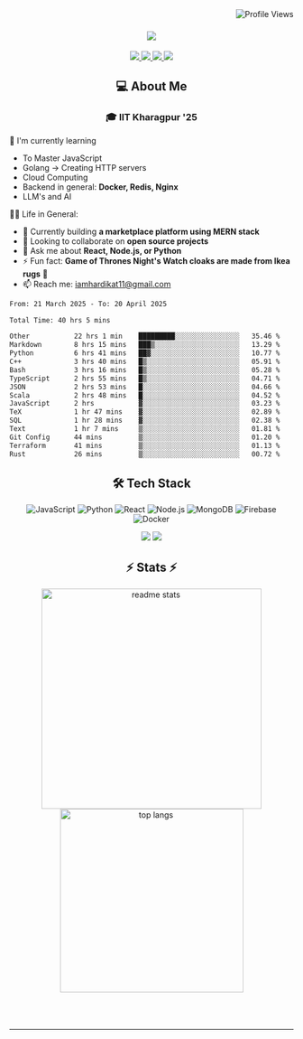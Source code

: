 <img align="right" src="https://komarev.com/ghpvc/?username=hs094&color=blue" alt="Profile Views" />

<h1 align="center">
  <img src="https://readme-typing-svg.herokuapp.com?font=Righteous&size=35&duration=4000&color=2AA889&center=true&vCenter=true&width=500&lines=Hi+There!+👋;I'm+Hardik+Soni+💻;" />
</h1>
<div align="center"> 
  <a href="mailto:iamhardikat11@gmail.com">
    <img src="https://img.shields.io/badge/Gmail-333333?style=for-the-badge&logo=gmail&logoColor=red" />
  </a>
  <a href="https://www.linkedin.com/in/hardik-soni-498271141/" target="_blank">
    <img src="https://img.shields.io/badge/LinkedIn-0077B5?style=for-the-badge&logo=linkedin&logoColor=white" target="_blank" />
  </a>
  <a href="https://hs094-portfolio.netlify.app/" target="_blank">
     <img src="https://img.shields.io/badge/Portfolio-FF5722?style=for-the-badge&logo=todoist&logoColor=white" target="_blank" /> 
  </a>
  <a href="https://www.instagram.com/hardik.s.094/" target="_blank"> 
    <img src="https://img.shields.io/badge/Instagram-E4405F?style=for-the-badge&logo=instagram&logoColor=white)" target="_blank" />
  </a>
</div>

<h2 align="center"> 💻 About Me</h2>
<h3 align="center">🎓 IIT Kharagpur '25</h3>

🌱 I'm currently learning
- To Master JavaScript
- Golang -> Creating HTTP servers
- Cloud Computing
- Backend in general: **Docker, Redis, Nginx**
- LLM's and AI

👍🏻 Life in General:
- 🔭 Currently building **a marketplace platform using MERN stack**
- 👯 Looking to collaborate on **open source projects**
- 💬 Ask me about **React, Node.js, or Python**
- ⚡ Fun fact: **Game of Thrones Night's Watch cloaks are made from Ikea rugs** 🧥
- 📫 Reach me: [iamhardikat11@gmail.com](mailto:iamhardikat11@gmail.com)

<!--START_SECTION:waka-->

```txt
From: 21 March 2025 - To: 20 April 2025

Total Time: 40 hrs 5 mins

Other           22 hrs 1 min    █████████░░░░░░░░░░░░░░░░   35.46 %
Markdown        8 hrs 15 mins   ███▒░░░░░░░░░░░░░░░░░░░░░   13.29 %
Python          6 hrs 41 mins   ██▓░░░░░░░░░░░░░░░░░░░░░░   10.77 %
C++             3 hrs 40 mins   █▒░░░░░░░░░░░░░░░░░░░░░░░   05.91 %
Bash            3 hrs 16 mins   █▒░░░░░░░░░░░░░░░░░░░░░░░   05.28 %
TypeScript      2 hrs 55 mins   █▒░░░░░░░░░░░░░░░░░░░░░░░   04.71 %
JSON            2 hrs 53 mins   █░░░░░░░░░░░░░░░░░░░░░░░░   04.66 %
Scala           2 hrs 48 mins   █░░░░░░░░░░░░░░░░░░░░░░░░   04.52 %
JavaScript      2 hrs           ▓░░░░░░░░░░░░░░░░░░░░░░░░   03.23 %
TeX             1 hr 47 mins    ▓░░░░░░░░░░░░░░░░░░░░░░░░   02.89 %
SQL             1 hr 28 mins    ▓░░░░░░░░░░░░░░░░░░░░░░░░   02.38 %
Text            1 hr 7 mins     ▒░░░░░░░░░░░░░░░░░░░░░░░░   01.81 %
Git Config      44 mins         ▒░░░░░░░░░░░░░░░░░░░░░░░░   01.20 %
Terraform       41 mins         ▒░░░░░░░░░░░░░░░░░░░░░░░░   01.13 %
Rust            26 mins         ▒░░░░░░░░░░░░░░░░░░░░░░░░   00.72 %
```

<!--END_SECTION:waka-->

<h2 align="center">🛠 Tech Stack</h2> 

<div align="center">
  
  ![JavaScript](https://img.shields.io/badge/-JavaScript-F7DF1E?style=flat-square&logo=javascript&logoColor=black)
  ![Python](https://img.shields.io/badge/-Python-3776AB?style=flat-square&logo=python&logoColor=white)
  ![React](https://img.shields.io/badge/-React-61DAFB?style=flat-square&logo=react&logoColor=black)
  ![Node.js](https://img.shields.io/badge/-Node.js-339933?style=flat-square&logo=node.js&logoColor=white)
  ![MongoDB](https://img.shields.io/badge/-MongoDB-47A248?style=flat-square&logo=mongodb&logoColor=white)
  ![Firebase](https://img.shields.io/badge/-Firebase-FFCA28?style=flat-square&logo=firebase&logoColor=black)
  ![Docker](https://img.shields.io/badge/-Docker-2496ED?style=flat-square&logo=docker&logoColor=white)
  
  <img src="https://skillicons.dev/icons?i=react,bootstrap,mui,html,css,vscode,github,figma,tailwind,git,r" />
  <img src="https://skillicons.dev/icons?i=nodejs,python,javascript,typescript,express,firebase,mongodb,c,java,nextjs,mysql,flask" /><br>
</div>

<h2 align="center">⚡ Stats ⚡</h2>

<div align="center">
  <img width=390 src="https://github-readme-stats-salesp07.vercel.app/api?username=hs094&count_private=true&show_icons=true&theme=react&rank_icon=github&border_radius=10" alt="readme stats" />
  <br/>
  <img width=325 align="center" src="https://github-readme-stats-salesp07.vercel.app/api/top-langs/?username=hs094&hide=HTML&langs_count=8&layout=compact&theme=react&border_radius=10&size_weight=0.5&count_weight=0.5&exclude_repo=github-readme-stats" alt="top langs" />
</div>
<br>
<br/><br/>
<hr/>
<br/>

